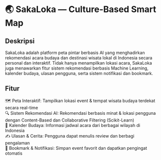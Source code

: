 # 🌏 SakaLoka — Culture-Based Smart Map

## Deskripsi
SakaLoka adalah platform peta pintar berbasis AI yang menghadirkan rekomendasi acara budaya dan destinasi wisata lokal di Indonesia secara personal dan interaktif. Tidak hanya menampilkan lokasi acara, SakaLoka juga menawarkan fitur sistem rekomendasi berbasis Machine Learning, kalender budaya, ulasan pengguna, serta sistem notifikasi dan bookmark.

## Fitur
🗺️ Peta Interaktif: Tampilkan lokasi event & tempat wisata budaya terdekat secara real-time  
🔍 Sistem Rekomendasi AI: Rekomendasi berbasis minat & lokasi pengguna dengan Content-Based dan Collaborative Filtering (Scikit-Learn)  
📅 Kalender Budaya: Informasi jadwal acara dari berbagai wilayah di Indonesia  
✍️ Ulasan & Cerita: Pengguna dapat menulis review dan berbagi pengalaman  
📌 Bookmark & Notifikasi: Simpan event favorit dan dapatkan pengingat otomatis  
